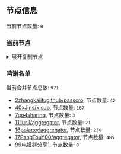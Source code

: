 
## 节点信息
当前节点数量: `0`
### 当前节点
<details>
  <summary>展开复制节点</summary>

    

</details>

### 鸣谢名单
当前合并节点总数: `971`
- [2zhangkaiitugithub/passcro](https://github.com/zhangkaiitugithub/passcro), 节点数量: `42`
- [40xJins/x.sub](https://github.com/0xJins/x.sub), 节点数量: `167`
- [7go4sharing](https://github.com/go4sharing), 节点数量: `3`
- [11liusil/aggregator](https://github.com/liusil/aggregator), 节点数量: `21`
- [16polarxy/aggregator](https://github.com/polarxy/aggregator), 节点数量: `238`
- [17PangTouY00/aggregator](https://github.com/PangTouY00/aggregator), 节点数量: `485`
- [99电报群分享1](https://github.com/cdddbc/getAirport), 节点数量: `0`


